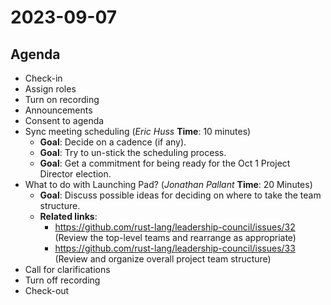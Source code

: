 # 2023-09-07

## Agenda

- Check-in
- Assign roles
- Turn on recording
- Announcements
- Consent to agenda
- Sync meeting scheduling (*Eric Huss* **Time**: 10 minutes)
    - **Goal**: Decide on a cadence (if any).
    - **Goal**: Try to un-stick the scheduling process.
    - **Goal**: Get a commitment for being ready for the Oct 1 Project Director election.
- What to do with Launching Pad? (*Jonathan Pallant* **Time**: 20 Minutes)
    - **Goal**: Discuss possible ideas for deciding on where to take the team structure.
    - **Related links**:
        - https://github.com/rust-lang/leadership-council/issues/32 (Review the top-level teams and rearrange as appropriate)
        - https://github.com/rust-lang/leadership-council/issues/33 (Review and organize overall project team structure)
- Call for clarifications
- Turn off recording
- Check-out
